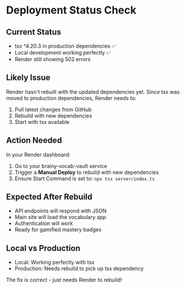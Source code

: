 # Deployment Status Check

## Current Status
- tsx ^4.20.3 in production dependencies ✅
- Local development working perfectly ✅
- Render still showing 502 errors

## Likely Issue
Render hasn't rebuilt with the updated dependencies yet. Since tsx was moved to production dependencies, Render needs to:
1. Pull latest changes from GitHub
2. Rebuild with new dependencies
3. Start with tsx available

## Action Needed
In your Render dashboard:
1. Go to your brainy-vocab-vault service
2. Trigger a **Manual Deploy** to rebuild with new dependencies
3. Ensure Start Command is set to: `npx tsx server/index.ts`

## Expected After Rebuild
- API endpoints will respond with JSON
- Main site will load the vocabulary app
- Authentication will work
- Ready for gamified mastery badges

## Local vs Production
- Local: Working perfectly with tsx
- Production: Needs rebuild to pick up tsx dependency

The fix is correct - just needs Render to rebuild!